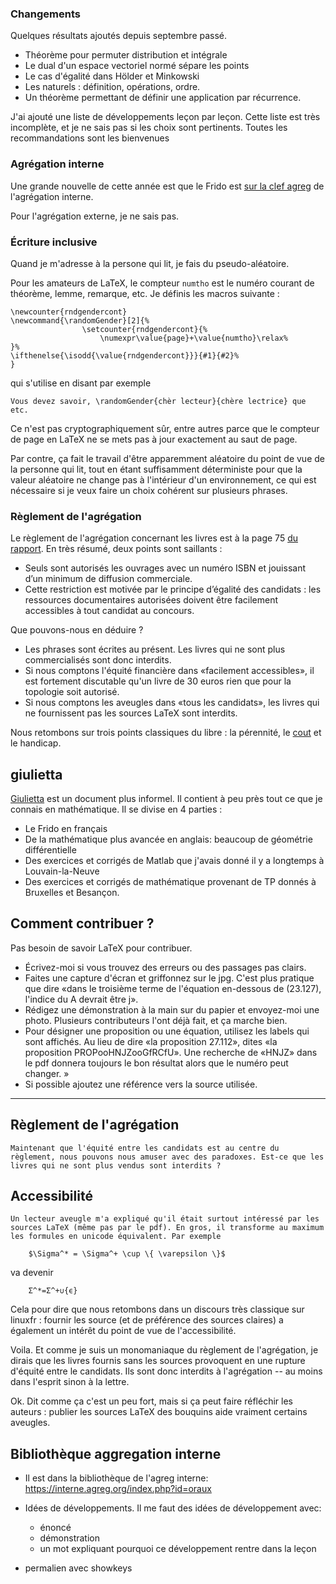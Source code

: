 
### Changements

Quelques résultats ajoutés depuis septembre passé.

- Théorème pour permuter distribution et intégrale
- Le dual d'un espace vectoriel normé sépare les points
- Le cas d'égalité dans Hölder et Minkowski
- Les naturels : définition, opérations, ordre.
- Un théorème permettant de définir une application par récurrence.

J'ai ajouté une liste de développements leçon par leçon. Cette liste est très incomplète, et je ne sais pas si les choix sont pertinents. Toutes les recommandations sont les bienvenues

### Agrégation interne

Une grande nouvelle de cette année est que le Frido est [sur la clef agreg](https://interne.agreg.org/index.php?id=oraux) de l'agrégation interne.

Pour l'agrégation externe, je ne sais pas.

### Écriture inclusive

Quand je m'adresse à la persone qui lit, je fais du pseudo-aléatoire.

Pour les amateurs de LaTeX, le compteur `numtho` est le numéro courant de théorème, lemme, remarque, etc. Je définis les macros suivante :
```
\newcounter{rndgendercont}
\newcommand{\randomGender}[2]{%
                \setcounter{rndgendercont}{%
                    \numexpr\value{page}+\value{numtho}\relax%
}%
\ifthenelse{\isodd{\value{rndgendercont}}}{#1}{#2}%
}
```
qui s'utilise en disant par exemple
```
Vous devez savoir, \randomGender{chèr lecteur}{chère lectrice} que etc.
```

Ce n'est pas cryptographiquement sûr, entre autres parce que le compteur de page en LaTeX ne se mets pas à jour exactement au saut de page.

Par contre, ça fait le travail d'être apparemment aléatoire du point de vue de la personne qui lit, tout en étant suffisamment déterministe pour que la valeur aléatoire ne change pas à l'intérieur d'un environnement, ce qui est nécessaire si je veux faire un choix cohérent sur plusieurs phrases.

### Règlement de l'agrégation

Le règlement de l'agrégation concernant les livres est à la page 75 [du rapport](https://agreg.org/data/uploads/rapports/rapport2020.pdf). En très résumé, deux points sont saillants :

- Seuls sont autorisés les ouvrages avec un numéro ISBN et jouissant d’un minimum de diffusion commerciale. 
- Cette restriction est motivée par le principe d’égalité des candidats : les ressources documentaires autorisées doivent être facilement accessibles à tout candidat au concours.

Que pouvons-nous en déduire ?

- Les phrases sont écrites au présent. Les livres qui ne sont plus commercialisés sont donc interdits.
- Si nous comptons l'équité financière dans «facilement accessibles», il est fortement discutable qu'un livre de 30 euros rien que pour la topologie soit autorisé.
- Si nous comptons les aveugles dans «tous les candidats», les livres qui ne fournissent pas les sources LaTeX sont interdits.

Nous retombons sur trois points classiques du libre : la pérennité, le [cout](http://www.renouvo.org/liste.php) et le handicap.

## giulietta


[Giulietta](https://laurent.claessens-donadello.eu/pdf/giulietta.pdf) est un document plus informel. Il contient à peu près tout ce que je connais en mathématique. Il se divise en 4 parties :

- Le Frido en français
- De la mathématique plus avancée en anglais: beaucoup de géométrie différentielle
- Des exercices et corrigés de Matlab que j'avais donné il y a longtemps à Louvain-la-Neuve 
- Des exercices et corrigés de mathématique provenant de TP donnés à Bruxelles et Besançon.


## Comment contribuer ?

Pas besoin de savoir LaTeX pour contribuer.

- Écrivez-moi si vous trouvez des erreurs ou des passages pas clairs.
- Faites une capture d'écran et griffonnez sur le jpg. C'est plus pratique que dire «dans le troisième terme de l'équation en-dessous de (23.127), l'indice du A devrait être j».
-  Rédigez une démonstration à la main sur du papier et envoyez-moi une photo. Plusieurs contributeurs l'ont déjà fait, et ça marche bien.
- Pour désigner une proposition ou une équation, utilisez les labels qui sont affichés. Au lieu de dire «la proposition 27.112», dites «la proposition PROPooHNJZooGfRCfU». Une recherche de «HNJZ» dans le pdf donnera toujours le bon résultat alors que le numéro peut changer.
»
- Si possible ajoutez une référence vers la source utilisée.

------------------------------------------------------------



## Règlement de l'agrégation

    Maintenant que l'équité entre les candidats est au centre du règlement, nous pouvons nous amuser avec des paradoxes. Est-ce que les livres qui ne sont plus vendus sont interdits ?

## Accessibilité

    Un lecteur aveugle m'a expliqué qu'il était surtout intéressé par les sources LaTeX (même pas par le pdf). En gros, il transforme au maximum les formules en unicode équivalent. Par exemple 
```
    $\Sigma^* = \Sigma^+ \cup \{ \varepsilon \}$ 
```
va devenir 
```
    Σ^*=Σ^+∪{ϵ}
```

Cela pour dire que nous retombons dans un discours très classique sur linuxfr : fournir les source (et de préférence des sources claires) a également un intérêt du point de vue de l'accessibilité.

Voila. Et comme je suis un monomaniaque du règlement de l'agrégation, je dirais que les livres fournis sans les sources provoquent en une rupture d'équité entre le candidats. Ils sont donc interdits à l'agrégation -- au moins dans l'esprit sinon à la lettre.

Ok. Dit comme ça c'est un peu fort, mais si ça peut faire réfléchir les auteurs : publier les sources LaTeX des bouquins aide vraiment certains aveugles.

## Bibliothèque aggregation interne

- Il est dans la bibliothèque de l'agreg interne:  https://interne.agreg.org/index.php?id=oraux

- Idées de développements. Il me faut des idées de développement avec:
    * énoncé
    * démonstration
    * un mot expliquant pourquoi ce développement rentre dans la leçon

- permalien avec showkeys


